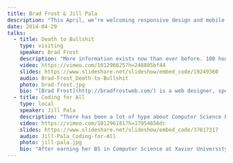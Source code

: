 ```yaml
---
title: Brad Frost & Jill Pala
description: "This April, we’re welcoming responsive design and mobile expert **Brad Frost** to Chattanooga. He’ll be discussing the mass amount of data on the web and how that leads to information overload and constant distraction. **Jill Pala** of Girls Preparatory School will be kicking off the night with her thoughts on the state of computer science education and whether everyone should know how to code."
date: 2014-04-29
talks:
  - title: Death to Bullshit
    type: visiting
    speaker: Brad Frost
    description: "More information exists now than ever before. 100 hours of video are uploaded to YouTube every minute. Facebook users upload 350 million photos every day, and over 10% of all photos ever taken were taken just last year.\r\n\r\nAlong with the rise of all this information comes the amount of bullshit we're exposed to. We're all struggling to capture just a few precious seconds of people's attention, leading some creators to exploit dirty tricks and dark patterns to get things done.\r\n\r\nIt's our role as creators in this information-soaked age to create things that are genuinely valuable and respect people's time."
    video: https://vimeo.com/101296625?h=248885bf44
    slides: https://www.slideshare.net/slideshow/embed_code/19249360
    audio: Brad-Frost_Death-to-Bullshit
    photo: brad-frost.jpg
    bio: "[Brad Frost](http://bradfrostweb.com/) is a web designer, speaker, writer, and consultant located in beautiful Pittsburgh, PA. He’s passionate about creating Web experiences that look and function beautifully on the never-ending stream of connected devices, and is constantly tweeting, writing and speaking about it. He’s also created some tools and resources for web designers, including [This Is Responsive](http://bradfrost.github.com/this-is-responsive/), [Pattern Lab](http://pattern-lab.info/), [Mobile Web Best Practices](http://mobilewebbestpractices.com/), and [WTF Mobile Web](http://wtfmobileweb.com/)."
  - title: Coding for All
    type: local
    speaker: Jill Pala
    description: "There has been a lot of hype about Computer Science Education over the past year in both the local and national media. Is it warranted? Does everyone need to know how to code? (Disclaimer: Jill believes the answer to both is Yes!) In this talk she’ll explore some of the reasoning behind the push for CS Education, some creative ways CS Ed is being implemented around town, and how you can help the growing effort to bring Computer Science Education to all students."
    video: https://vimeo.com/101296181?h=17954656dc
    slides: https://www.slideshare.net/slideshow/embed_code/37017317
    audio: Jill-Pala_Coding-for-All
    photo: jill-pala.jpg
    bio: "After earning her BS in Computer Science at Xavier University in 2001, Jill worked as a programmer in Chattanooga for four years before making the switch to education.\r\n\r\nJill has been teaching Computer Science at Girls Preparatory School since 2006 and is now the Computer Science Department Chair. She has been a Reader (grader) of the AP Computer Science exam since 2011. In 2012 she was awarded the [NCWIT Aspirations in Computing Educator Award](http://www.ncwit.org/programs-campaigns/aspirations-computing) for inspiring girls to pursue careers in computing.\r\n\r\nNamed a [Google Trailblazer Fellow](http://www.google.com/edu/programs/trailblazer/) in 2013, Jill is a founding member of [CodeXX](http://www.meetup.com/CodeXX/), Chattanooga’s coding group for women, and actively advocates for CS education and outreach opportunities in the Chattanooga area."
---
```


